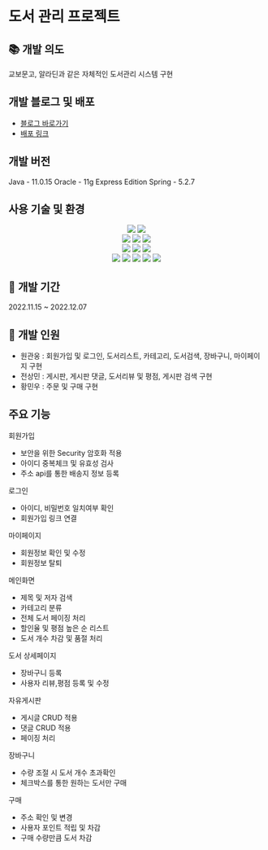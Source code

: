 # 도서 관리 프로젝트

## 📚 개발 의도 
교보문고, 알라딘과 같은 자체적인 도서관리 시스템 구현 

## 개발 블로그 및 배포
- [블로그 바로가기](https://wgu2105.tistory.com/)
- [배포 링크](http://15.164.199.51:8080/BookStore/mainHome)

## 개발 버전 
Java - 11.0.15
Oracle - 11g Express Edition
Spring - 5.2.7 

##  사용 기술 및 환경  
<!-- <img src="https://img.shields.io/badge/표시할이름-색상?style=for-the-badge&logo=기술스택아이콘&logoColor=white"> -->

<div align=center> 
  <img src="https://img.shields.io/badge/Java-007396?style=flat&logo=OpenJDK&logoColor=white"/>
  <img src="https://img.shields.io/badge/JSP-007396?style=flat&logo=OpenJDK&logoColor=white"/>
  <br>
  <img src="https://img.shields.io/badge/html5-E34F26?style=for-the-badge&logo=html5&logoColor=white"> 
  <img src="https://img.shields.io/badge/css-1572B6?style=for-the-badge&logo=css3&logoColor=white"> 
  <img src="https://img.shields.io/badge/javascript-F7DF1E?style=for-the-badge&logo=javascript&logoColor=black"> 
  <br>
  <img src="https://img.shields.io/badge/bootstrap-7952B3?style=for-the-badge&logo=bootstrap&logoColor=white">
  <img src="https://img.shields.io/badge/oracle-F80000?style=for-the-badge&logo=oracle&logoColor=white"> 
  <img src="https://img.shields.io/badge/spring-6DB33F?style=for-the-badge&logo=spring&logoColor=white"> 
  <br> 
  <img src="https://img.shields.io/badge/jquery-0769AD?style=for-the-badge&logo=jquery&logoColor=white">
  <img src="https://img.shields.io/badge/apache tomcat-F8DC75?style=for-the-badge&logo=apachetomcat&logoColor=white">
  <img src="https://img.shields.io/badge/Git Kraken-179287?style=for-the-badge&logo=GitKraken&logoColor=white">
  <img src="https://img.shields.io/badge/Docker-2496ED?style=for-the-badge&logo=Docker&logoColor=white">
  <img src="https://img.shields.io/badge/AWS EC2-FF9900?style=for-the-badge&logo=amazonecs&logoColor=white">
</div>

## 🔧 개발 기간
 2022.11.15 ~ 2022.12.07

## 👥 개발 인원 
- 원관웅 : 회원가입 및 로그인, 도서리스트, 카테고리, 도서검색, 장바구니, 마이페이지 구현
- 전상민 : 게시판, 게시판 댓글, 도서리뷰 및 평점, 게시판 검색 구현
- 황민우 : 주문 및 구매 구현

## 주요 기능

회원가입 
- 보안을 위한 Security 암호화 적용
- 아이디 중복체크 및 유효성 검사 
- 주소 api를 통한 배송지 정보 등록

로그인 
- 아이디, 비밀번호 일치여부 확인
- 회원가입 링크 연결

마이페이지 
- 회원정보 확인 및 수정
- 회원정보 탈퇴

메인화면
- 제목 및 저자 검색 
- 카테고리 분류
- 전체 도서 페이징 처리
- 할인율 및 평점 높은 순 리스트 
- 도서 개수 차감 및 품절 처리 

도서 상세페이지
- 장바구니 등록
- 사용자 리뷰,평점 등록 및 수정

자유게시판
- 게시글 CRUD 적용
- 댓글 CRUD 적용
- 페이징 처리

장바구니 
- 수량 조절 시 도서 개수 초과확인
- 체크박스를 통한 원하는 도서만 구매

구매 
- 주소 확인 및 변경
- 사용자 포인트 적립 및 차감
- 구매 수량만큼 도서 차감

